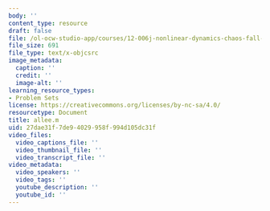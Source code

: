 ```yaml
---
body: ''
content_type: resource
draft: false
file: /ol-ocw-studio-app/courses/12-006j-nonlinear-dynamics-chaos-fall-2022/allee.m
file_size: 691
file_type: text/x-objcsrc
image_metadata:
  caption: ''
  credit: ''
  image-alt: ''
learning_resource_types:
- Problem Sets
license: https://creativecommons.org/licenses/by-nc-sa/4.0/
resourcetype: Document
title: allee.m
uid: 27dae31f-7de9-4029-958f-994d105dc31f
video_files:
  video_captions_file: ''
  video_thumbnail_file: ''
  video_transcript_file: ''
video_metadata:
  video_speakers: ''
  video_tags: ''
  youtube_description: ''
  youtube_id: ''
---
```


